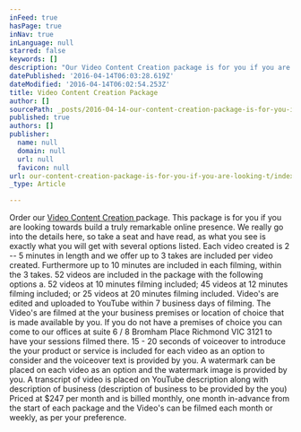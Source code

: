 ```yaml
---
inFeed: true
hasPage: true
inNav: true
inLanguage: null
starred: false
keywords: []
description: "Our Video Content Creation package is for you if you are looking towards build a truly remarkable online presence. We really go into the details here, so take a seat and have read, as what you see is exactly what you will get with several options listed. Each video created is 2 – 5 minutes in length and we offer up to 3 takes are included per video created. Furthermore up to 10 minutes are included in each filming, within the 3 takes. 52 videos are included in the package with the following options\n\na. 52 videos at 10 minutes filming included; 45 videos at 12 minutes filming included; or 25 videos at 20 minutes filming included. Video’s are edited and uploaded to YouTube within 7 business days of \n\nfilming. The Video’s are filmed at the your business premises or location of \n\nchoice that is made available by you. If you do not have a premises of choice you can come to our offices at suite 6 / 8 Bromham Place Richmond VIC 3121 to have your sessions filmed there. 15 - 20 seconds of voiceover to introduce the your product or service \n\nis included for each video as an option to consider and the voiceover text is provided by you. A watermark can be placed on each video as an option and the watermark image is \_provided by you. A transcript of video is placed on YouTube description along with \n\ndescription of business (description of business to be provided by the \n\nyou) \_Priced at $247 per month and is billed monthly, one month in-advance from the start \n\nof each package and the Video’s can be filmed each month or weekly, as per your preference."
datePublished: '2016-04-14T06:03:28.619Z'
dateModified: '2016-04-14T06:02:54.253Z'
title: Video Content Creation Package
author: []
sourcePath: _posts/2016-04-14-our-content-creation-package-is-for-you-if-you-are-looking-t.md
published: true
authors: []
publisher:
  name: null
  domain: null
  url: null
  favicon: null
url: our-content-creation-package-is-for-you-if-you-are-looking-t/index.html
_type: Article

---
```

Order our [Video Content Creation ][0]package. This package is for you if you are looking towards build a truly remarkable online presence. We really go into the details here, so take a seat and have read, as what you see is exactly what you will get with several options listed. Each video created is 2 -- 5 minutes in length and we offer up to 3 takes are included per video created. Furthermore up to 10 minutes are included in each filming, within the 3 takes. 52 videos are included in the package with the following options
a. 52 videos at 10 minutes filming included; 45 videos at 12 minutes filming included; or 25 videos at 20 minutes filming included. Video's are edited and uploaded to YouTube within 7 business days of 
filming. The Video's are filmed at the your business premises or location of 
choice that is made available by you. If you do not have a premises of choice you can come to our offices at suite 6 / 8 Bromham Place Richmond VIC 3121 to have your sessions filmed there. 15 - 20 seconds of voiceover to introduce the your product or service 
is included for each video as an option to consider and the voiceover text is provided by you. A watermark can be placed on each video as an option and the watermark image is  provided by you. A transcript of video is placed on YouTube description along with 
description of business (description of business to be provided by the 
you)  Priced at $247 per month and is billed monthly, one month in-advance from the start 
of each package and the Video's can be filmed each month or weekly, as per your preference.

[0]: https://www.paypal.com/cgi-bin/webscr?cmd=_s-xclick&hosted_button_id=ZQCRBFBJANRP6